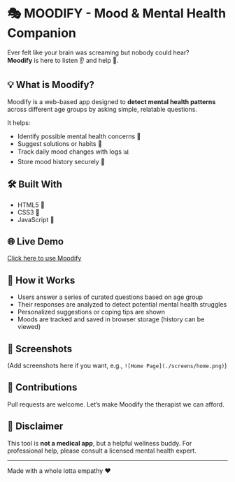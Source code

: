 # 🎭 MOODIFY - Mood & Mental Health Companion

Ever felt like your brain was screaming but nobody could hear?  
**Moodify** is here to listen 👂 and help 🌈.

## 💡 What is Moodify?

Moodify is a web-based app designed to **detect mental health patterns** across different age groups by asking simple, relatable questions.

It helps:
- Identify possible mental health concerns 🧠
- Suggest solutions or habits 💬
- Track daily mood changes with logs 📊
- Store mood history securely 🔐

## 🛠️ Built With
- HTML5 🧱
- CSS3 🎨
- JavaScript 🧠

## 🌐 Live Demo
[Click here to use Moodify](https://yourusername.github.io/Moodify)

## 📂 How it Works
- Users answer a series of curated questions based on age group
- Their responses are analyzed to detect potential mental health struggles
- Personalized suggestions or coping tips are shown
- Moods are tracked and saved in browser storage (history can be viewed)

## 📸 Screenshots
(Add screenshots here if you want, e.g., `![Home Page](./screens/home.png)`)

## 🤝 Contributions
Pull requests are welcome. Let’s make Moodify the therapist we can afford.

## 🧠 Disclaimer
This tool is **not a medical app**, but a helpful wellness buddy. For professional help, please consult a licensed mental health expert.

---

Made with a whole lotta empathy ❤️
